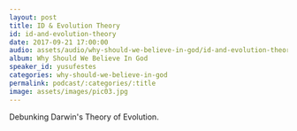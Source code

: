 ```yaml
---
layout: post
title: ID & Evolution Theory
id: id-and-evolution-theory
date: 2017-09-21 17:00:00
audio: assets/audio/why-should-we-believe-in-god/id-and-evolution-theory.mp3
album: Why Should We Believe In God
speaker_id: yusufestes 
categories: why-should-we-believe-in-god
permalink: podcast/:categories/:title
image: assets/images/pic03.jpg
---
```


Debunking Darwin's Theory of Evolution.
